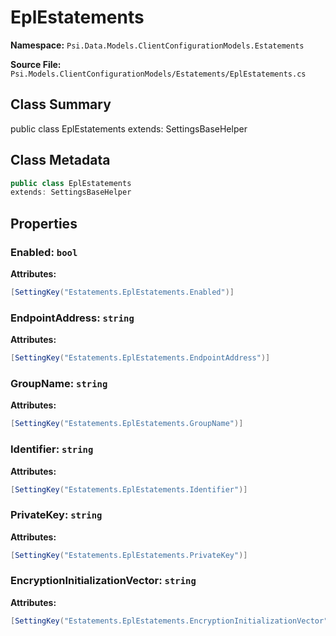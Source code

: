 # EplEstatements

**Namespace:** `Psi.Data.Models.ClientConfigurationModels.Estatements`

**Source File:** `Psi.Models.ClientConfigurationModels/Estatements/EplEstatements.cs`

## Class Summary

public class EplEstatements
extends: SettingsBaseHelper

## Class Metadata

```typescript
public class EplEstatements
extends: SettingsBaseHelper
```

## Properties

### Enabled: `bool`



**Attributes:**
```csharp
[SettingKey("Estatements.EplEstatements.Enabled")]
```

### EndpointAddress: `string`



**Attributes:**
```csharp
[SettingKey("Estatements.EplEstatements.EndpointAddress")]
```

### GroupName: `string`



**Attributes:**
```csharp
[SettingKey("Estatements.EplEstatements.GroupName")]
```

### Identifier: `string`



**Attributes:**
```csharp
[SettingKey("Estatements.EplEstatements.Identifier")]
```

### PrivateKey: `string`



**Attributes:**
```csharp
[SettingKey("Estatements.EplEstatements.PrivateKey")]
```

### EncryptionInitializationVector: `string`



**Attributes:**
```csharp
[SettingKey("Estatements.EplEstatements.EncryptionInitializationVector")]
```
